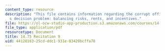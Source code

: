 ```yaml
---
content_type: resource
description: "This file contains information regarding the corrupt official\u2019\
  s decision problem: balancing risks, rents, and incentives."
file: https://ol-ocw-studio-app-production.s3.amazonaws.com/courses/14-75-political-economy-and-economic-development-fall-2012/4412818325cdddc1931e83420bcffa78_MIT14_75F12_Recitation9.pdf
file_type: application/pdf
resourcetype: Document
title: 14.75 Recitation 9
uid: 44128183-25cd-ddc1-931e-83420bcffa78
---
```

